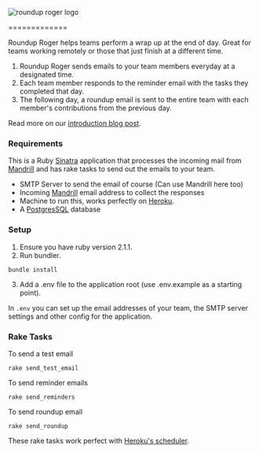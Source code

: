 ![roundup roger logo](https://dl.dropboxusercontent.com/u/79436/roundup_roger_logo1.png "Roundup Roger's new digs!")

=============

Roundup Roger helps teams perform a wrap up at the end of day. Great for teams working remotely or those that just finish at a different time.


1. Roundup Roger sends emails to your team members everyday at a designated time.
2. Each team member responds to the reminder email with the tasks they completed that day.
3. The following day, a roundup email is sent to the entire team with each member's contributions from the previous day.

Read more on our [introduction blog post](http://brewhouse.io/2014/06/27/say-hello-to-roundup-roger.html).

### Requirements

This is a Ruby [Sinatra](http://www.sinatrarb.com/) application that processes the incoming mail from [Mandrill](https://www.mandrill.com) and has rake tasks to send out the emails to your team.

- SMTP Server to send the email of course (Can use Mandrill here too)
- Incoming [Mandrill](http://help.mandrill.com/entries/21699367-Inbound-Email-Processing-Overview) email address to collect the responses
- Machine to run this, works perfectly on [Heroku](heroku.com).
- A [PostgresSQL](http://www.postgresql.org/) database

### Setup
1. Ensure you have ruby version 2.1.1.
2. Run bundler.
  ```
  bundle install
  ```
3. Add a .env file to the application root (use .env.example as a starting point).

In `.env` you can set up the email addresses of your team, the SMTP server settings and other config for the application.

### Rake Tasks
To send a test email
  ```
  rake send_test_email
  ```
To send reminder emails
  ```
  rake send_reminders
  ```
To send roundup email
  ```
  rake send_roundup
  ```

These rake tasks work perfect with [Heroku's scheduler](https://addons.heroku.com/scheduler).
